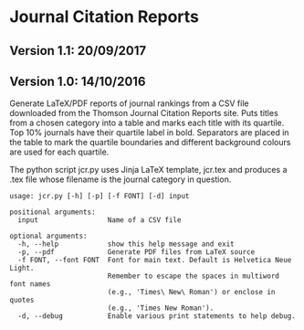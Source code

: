 # Journal Citation Reports

## Version 1.1: 20/09/2017
## Version 1.0: 14/10/2016


Generate LaTeX/PDF reports of journal rankings from a CSV file downloaded from the Thomson Journal Citation Reports site. Puts titles from a chosen category into a table and marks each title with its quartile. Top 10% journals have their quartile label in bold. Separators are placed in the table to mark the quartile boundaries and different background colours are used for each quartile.

The python script jcr.py uses Jinja LaTeX template, jcr.tex and produces a .tex file whose filename is the journal category in question.

    usage: jcr.py [-h] [-p] [-f FONT] [-d] input
    
    positional arguments:
      input                 Name of a CSV file
    
    optional arguments:
      -h, --help            show this help message and exit
      -p, --pdf             Generate PDF files from LaTeX source
      -f FONT, --font FONT  Font for main text. Default is Helvetica Neue Light.
                            Remember to escape the spaces in multiword font names
                            (e.g., 'Times\ New\ Roman') or enclose in quotes
                            (e.g., 'Times New Roman').
      -d, --debug           Enable various print statements to help debug.
      
      
